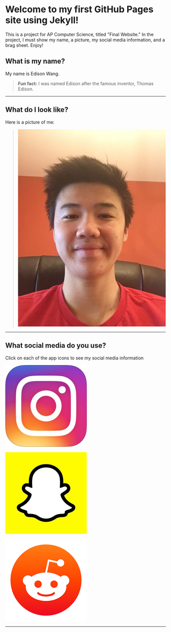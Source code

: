 # Welcome to my first GitHub Pages site using Jekyll!

This is a project for AP Computer Science, titled "Final Website." In the project, I must show my name, a picture, my social media information, and a brag sheet. Enjoy!

## What is my name?

My name is Edison Wang.

> **Fun fact:** I was named Edison after the famous inventor, Thomas Edison.

---

## What do I look like?

Here is a picture of me:

> ![me](images/self-picture.jpg "Hey look, it's me\!")

---

## What social media do you use?

Click on each of the app icons to see my social media information

[![instagram](images/instagram-icon.jpg "Instagram")](https://edisonwang03.github.io/APCS-Final-Website/instagram)

[![snapchat](images/snapchat-icon.jpg "Snapchat")](https://edisonwang03.github.io/APCS-Final-Website/snapchat)

[![reddit](images/reddit-icon.png "Reddit")](https://edisonwang03.github.io/APCS-Final-Website/reddit)

---
